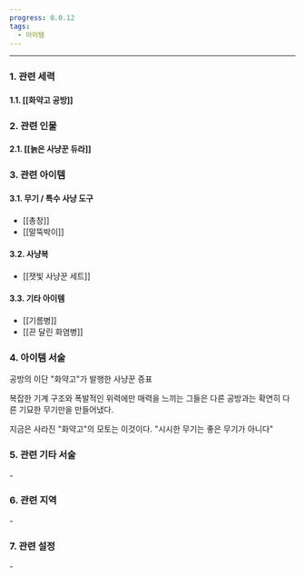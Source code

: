 ```yaml
---
progress: 0.0.12
tags:
  - 아이템
---
```

---
### 1. 관련 세력 
#### 1.1. [[화약고 공방]]

### 2. 관련 인물
#### 2.1. [[늙은 사냥꾼 듀라]]

### 3. 관련 아이템
#### 3.1. 무기 / 특수 사냥 도구
- [[총창]]
- [[말뚝박이]]
#### 3.2. 사냥복
- [[잿빛 사냥꾼 세트]]
#### 3.3. 기타 아이템
- [[기름병]]
- [[끈 달린 화염병]]


### 4. 아이템 서술
공방의 이단 "화약고"가 발행한 사냥꾼 증표

복잡한 기계 구조와 폭발적인 위력에만 매력을 느끼는 그들은 다른 공방과는 확연히 다른 기묘한 무기만을 만들어냈다.

지금은 사라진 "화약고"의 모토는 이것이다.
"시시한 무기는 좋은 무기가 아니다"

### 5. 관련 기타 서술
\-
### 6. 관련 지역
\-
### 7. 관련 설정
\-